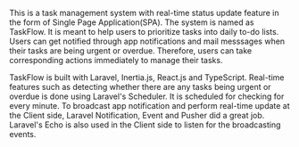 This is a task management system with real-time status update feature in the form of Single Page Application(SPA). The system is named as TaskFlow. It is meant to help users to prioritize tasks into daily to-do lists. Users can get notified through app notifications and mail messsages when their tasks are being urgent or overdue. Therefore, users can take corresponding actions immediately to manage their tasks.

TaskFlow is built with Laravel, Inertia.js, React.js and TypeScript. Real-time features such as detecting whether there are any tasks being urgent or overdue is done using Laravel's Scheduler. It is scheduled for checking for every minute. To broadcast app notification and perform real-time update at the Client side, Laravel Notification, Event and Pusher did a great job. Laravel's Echo is also used in the Client side to listen for the broadcasting events.